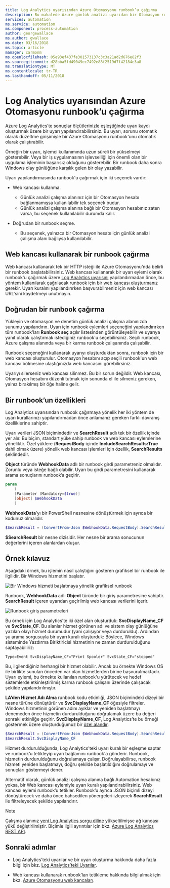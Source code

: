```yaml
---
title: Log Analytics uyarısından Azure Otomasyonu runbook’u çağırma
description: Bu makalede Azure günlük analizi uyarıdan bir Otomasyon runbook'u çağırmak nasıl bir bakış sağlar.
services: automation
ms.service: automation
ms.component: process-automation
author: georgewallace
ms.author: gwallace
ms.date: 03/16/2018
ms.topic: article
manager: carmonm
ms.openlocfilehash: 05e93ef437fe301573137c3c3a21ad2d676e82f3
ms.sourcegitcommit: d28bba5fd49049ec7492e88f2519d7f42184e3a8
ms.translationtype: MT
ms.contentlocale: tr-TR
ms.lasthandoff: 05/11/2018
---
```

# <a name="call-an-azure-automation-runbook-from-a-log-analytics-alert"></a>Log Analytics uyarısından Azure Otomasyonu runbook’u çağırma

Azure Log Analytics’te sonuçlar ölçütlerinizle eşleştiğinde uyarı kaydı oluşturmak üzere bir uyarı yapılandırabilirsiniz. Bu uyarı, sorunu otomatik olarak düzeltme girişimiyle bir Azure Otomasyonu runbook'unu otomatik olarak çalıştırabilir. 

Örneğin bir uyarı, işlemci kullanımında uzun süreli bir yükselmeyi gösterebilir. Veya bir iş uygulamasının işlevselliği için önemli olan bir uygulama işleminin başarısız olduğunu gösterebilir. Bir runbook daha sonra Windows olay günlüğüne karşılık gelen bir olay yazabilir.  

Uyarı yapılandırmasında runbook'u çağırmak için iki seçenek vardır:

* Web kancası kullanma.
   * Günlük analizi çalışma alanınız için bir Otomasyon hesabı bağlanmamışsa kullanılabilir tek seçenek budur.
   * Günlük analizi çalışma alanına bağlı bir Otomasyon hesabınız zaten varsa, bu seçenek kullanılabilir durumda kalır.  

* Doğrudan bir runbook seçme.
   * Bu seçenek, yalnızca bir Otomasyon hesabı için günlük analizi çalışma alanı bağlıysa kullanılabilir.

## <a name="calling-a-runbook-by-using-a-webhook"></a>Web kancası kullanarak bir runbook çağırma

Web kancası kullanarak tek bir HTTP isteği ile Azure Otomasyonu’nda belirli bir runbook başlatabilirsiniz. Web kancası kullanarak bir uyarı eylemi olarak runbook'u çağırmak üzere [Log Analytics uyarısını](../log-analytics/log-analytics-alerts.md#alert-rules) yapılandırmadan önce, bu yöntem kullanılarak çağrılacak runbook için bir [web kancası oluşturmanız](automation-webhooks.md#creating-a-webhook) gerekir. Uyarı kuralını yapılandırırken başvurabilmeniz için web kancası URL'sini kaydetmeyi unutmayın.   

## <a name="calling-a-runbook-directly"></a>Doğrudan bir runbook çağırma

Yükleyin ve otomasyon ve denetim günlük analizi çalışma alanınızda sunumu yapılandırın. Uyarı için runbook eylemleri seçeneğini yapılandırırken tüm runbook'ları **Runbook seç** açılır listesinden görüntüleyebilir ve uyarıya yanıt olarak çalıştırmak istediğiniz runbook'u seçebilirsiniz. Seçili runbook, Azure çalışma alanında veya bir karma runbook çalışanında çalışabilir. 

Runbook seçeneğini kullanarak uyarıyı oluşturduktan sonra, runbook için bir web kancası oluşturulur. Otomasyon hesabını açıp seçili runbook'un web kancası bölmesine ulaştığınızda web kancasını görebilirsiniz. 

Uyarıyı silerseniz web kancası silinmez. Bu bir sorun değildir. Web kancası, Otomasyon hesabını düzenli tutmak için sonunda el ile silmeniz gereken, yalnız bırakılmış bir öğe haline gelir.  

## <a name="characteristics-of-a-runbook"></a>Bir runbook’un özellikleri

Log Analytics uyarısından runbook çağırmaya yönelik her iki yöntem de uyarı kurallarınızı yapılandırmadan önce anlamanız gereken farklı davranış özelliklerine sahiptir. 

Uyarı verileri JSON biçimindedir ve **SearchResult** adlı tek bir özellik içinde yer alır. Bu biçim, standart yüke sahip runbook ve web kancası eylemlerine yöneliktir. Özel yüklere (**RequestBody** içinde **IncludeSearchResults:True** dahil olmak üzere) yönelik web kancası işlemleri için özellik, **SearchResults** şeklindedir.

**Object** türünde **WebhookData** adlı bir runbook girdi parametreniz olmalıdır. Zorunlu veya isteğe bağlı olabilir. Uyarı bu girdi parametresini kullanarak arama sonuçlarını runbook’a geçirir.

```powershell
param  
    (  
    [Parameter (Mandatory=$true)]  
    [object] $WebhookData  
    )
```
**WebhookData**’yı bir PowerShell nesnesine dönüştürmek için ayrıca bir kodunuz olmalıdır.

```powershell
$SearchResult = (ConvertFrom-Json $WebhookData.RequestBody).SearchResult.value
```

**$SearchResult** bir nesne dizisidir. Her nesne bir arama sonucunun değerlerini içeren alanlardan oluşur.


## <a name="example-walkthrough"></a>Örnek kılavuz

Aşağıdaki örnek, bu işlemin nasıl çalıştığını gösteren grafiksel bir runbook ile ilgilidir. Bir Windows hizmetini başlatır.

![Bir Windows hizmeti başlatmaya yönelik grafiksel runbook](media/automation-invoke-runbook-from-omsla-alert/automation-runbook-restartservice.png)

Runbook, **WebhookData** adlı **Object** türünde bir giriş parametresine sahiptir. **SearchResult** içeren uyarıdan geçirilmiş web kancası verilerini içerir.

![Runbook giriş parametreleri](media/automation-invoke-runbook-from-omsla-alert/automation-runbook-restartservice-inputparameter.png)

Bu örnek için Log Analytics’te iki özel alan oluşturduk: **SvcDisplayName_CF** ve **SvcState_CF**. Bu alanlar hizmet görünen adı ve sistem olay günlüğüne yazılan olayı hizmet durumudur (yani çalışıyor veya durduruldu). Ardından şu arama sorgusuyla bir uyarı kuralı oluşturduk: Böylece, Windows sisteminde Yazdırma Biriktiricisi hizmetinin ne zaman durdurulduğunu saptayabiliriz:

`Type=Event SvcDisplayName_CF="Print Spooler" SvcState_CF="stopped"` 

Bu, ilgilendiğiniz herhangi bir hizmet olabilir. Ancak bu örnekte Windows OS ile birlikte sunulan önceden var olan hizmetlerden birine başvurulmaktadır. Uyarı eylemi, bu örnekte kullanılan runbook'u yürütecek ve hedef sistemlerde etkinleştirilmiş karma runbook çalışanı üzerinde çalışacak şekilde yapılandırılmıştır.   

**LA’den Hizmet Adı Alma** runbook kodu etkinliği, JSON biçimindeki dizeyi bir nesne türüne dönüştürür ve **SvcDisplayName_CF** öğesiyle filtreler. Windows hizmetinin görünen adını ayıklar ve yeniden başlatmayı denemeden önce hizmetin durdurulduğunu doğrulamak üzere bu değeri sonraki etkinliğe geçirir. **SvcDisplayName_CF**, Log Analytics’te bu örneği göstermek üzere oluşturduğumuz bir [özel alandır](../log-analytics/log-analytics-custom-fields.md).

```powershell
$SearchResult = (ConvertFrom-Json $WebhookData.RequestBody).SearchResult.value
$SearchResult.SvcDisplayName_CF  
```

Hizmet durdurulduğunda, Log Analytics'teki uyarı kuralı bir eşleşme saptar ve runbook’u tetikleyip uyarı bağlamını runbook'a gönderir. Runbook, hizmetin durdurulduğunu doğrulamaya çalışır. Doğrulayabilirse, runbook hizmeti yeniden başlatmayı, doğru şekilde başlatıldığını doğrulamayı ve sonuçları göstermeyi dener.     

Alternatif olarak, günlük analizi çalışma alanına bağlı Automation hesabınız yoksa, bir Web kancası eylemiyle uyarı kuralı yapılandırabilirsiniz. Web kancası eylemi runbook’u tetikler. Runbook’u ayrıca JSON biçimli dizeyi dönüştürecek ve daha önce bahsedilen yönergeleri izleyerek **SearchResult** ile filtreleyecek şekilde yapılandırır.    

>[!NOTE]
> Çalışma alanınız [yeni Log Analytics sorgu diline](../log-analytics/log-analytics-log-search-upgrade.md) yükseltilmişse ağ kancası yükü değiştirilmiştir. Biçimle ilgili ayrıntılar için bkz. [Azure Log Analytics REST API](https://aka.ms/loganalyticsapiresponse).

## <a name="next-steps"></a>Sonraki adımlar

* Log Analytics’teki uyarılar ve bir uyarı oluşturma hakkında daha fazla bilgi için bkz. [Log Analytics’teki Uyarılar](../log-analytics/log-analytics-alerts.md).

* Web kancası kullanarak runbook’ları tetikleme hakkında bilgi almak için bkz. [Azure Otomasyonu web kancaları](automation-webhooks.md).
